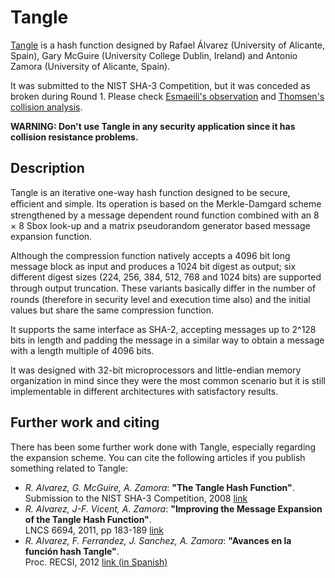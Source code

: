 # Tangle

[Tangle][tangle] is a hash function designed by Rafael Álvarez (University of Alicante, Spain), Gary McGuire (University College Dublin, Ireland) and Antonio Zamora (University of Alicante, Spain).

It was submitted to the NIST SHA-3 Competition, but it was conceded as broken during Round 1. Please check [Esmaeili's observation][esmaeili] and [Thomsen's collision analysis][thomsen].

**WARNING: Don't use Tangle in any security application since it has collision resistance problems.**

## Description

Tangle is an iterative one-way hash function designed to be secure, eﬃcient and simple. Its operation is based on the Merkle-Damgard scheme strengthened by a message dependent round function combined with an 8 × 8 Sbox look-up and a matrix pseudorandom generator based message expansion function.

Although the compression function natively accepts a 4096 bit long message block as input and produces a 1024 bit digest as output; six different digest sizes (224, 256, 384, 512, 768 and 1024 bits) are supported through output truncation. These variants basically diﬀer in the number of rounds (therefore in security level and execution time also) and the initial values but share the same compression function.

It supports the same interface as SHA-2, accepting messages up to 2^128 bits in length and padding the message in a similar way to obtain a message with a length multiple of 4096 bits.

It was designed with 32-bit microprocessors and little-endian memory organization in mind since they were the most common scenario but it is still implementable in different architectures with satisfactory results.

## Further work and citing

There has been some further work done with Tangle, especially regarding the expansion scheme. You can cite the following articles if you publish something related to Tangle:

- *R. Alvarez, G. McGuire, A. Zamora*: **"The Tangle Hash Function"**. <br>Submission to the NIST SHA-3 Competition, 2008 [link][tangle]
- *R. Alvarez, J-F. Vicent, A. Zamora*: **"Improving the Message Expansion of the Tangle Hash Function"**. <br>LNCS 6694, 2011, pp 183-189 [link][lncs]
- *R. Alvarez, F. Ferrandez, J. Sanchez, A. Zamora*: **"Avances en la función hash Tangle"**. <br>Proc. RECSI, 2012 [link (in Spanish)][recsi]


[esmaeili]: http://ehash.iaik.tugraz.at/uploads/c/c9/Tangle_Observation.pdf
[thomsen]: http://www2.mat.dtu.dk/people/S.Thomsen/tangle/tangle-coll.pdf
[tangle]: http://ehash.iaik.tugraz.at/uploads/4/40/Tangle.pdf
[lncs]: http://rd.springer.com/chapter/10.1007/978-3-642-21323-6_23
[recsi]: http://recsi2012.mondragon.edu/es/programa/recsi2012_submission_33.pdf
